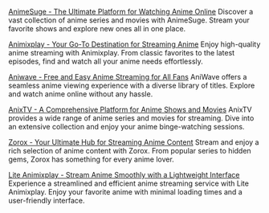 <a href="https://animesuge.be/">AnimeSuge - The Ultimate Platform for Watching Anime Online</a>
Discover a vast collection of anime series and movies with AnimeSuge. Stream your favorite shows and explore new ones all in one place.

<a href="https://animixplay.tube/">Animixplay - Your Go-To Destination for Streaming Anime</a>
Enjoy high-quality anime streaming with Animixplay. From classic favorites to the latest episodes, find and watch all your anime needs effortlessly.

<a href="https://aniwave.best/">Aniwave - Free and Easy Anime Streaming for All Fans</a>
AniWave offers a seamless anime viewing experience with a diverse library of titles. Explore and watch anime online without any hassle.

<a href="https://anixtv.info/">AnixTV - A Comprehensive Platform for Anime Shows and Movies</a>
AnixTV provides a wide range of anime series and movies for streaming. Dive into an extensive collection and enjoy your anime binge-watching sessions.

<a href="https://zoroxx.to/">Zorox - Your Ultimate Hub for Streaming Anime Content</a>
Stream and enjoy a rich selection of anime content with Zorox. From popular series to hidden gems, Zorox has something for every anime lover.

<a href="https://lite.animixplay.tube/">Lite Animixplay - Stream Anime Smoothly with a Lightweight Interface</a>
Experience a streamlined and efficient anime streaming service with Lite Animixplay. Enjoy your favorite anime with minimal loading times and a user-friendly interface.
